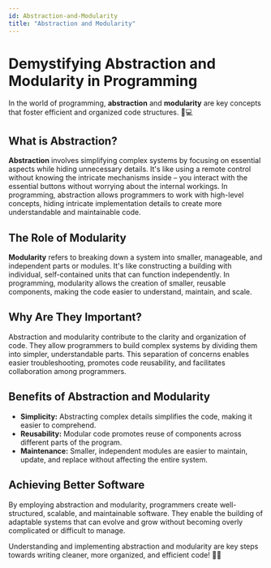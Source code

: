 ```yaml
---
id: Abstraction-and-Modularity 
title: "Abstraction and Modularity"
---
```


# Demystifying Abstraction and Modularity in Programming

In the world of programming, **abstraction** and **modularity** are key concepts that foster efficient and organized code structures. 🧩💻

## What is Abstraction?

**Abstraction** involves simplifying complex systems by focusing on essential aspects while hiding unnecessary details. It's like using a remote control without knowing the intricate mechanisms inside – you interact with the essential buttons without worrying about the internal workings. In programming, abstraction allows programmers to work with high-level concepts, hiding intricate implementation details to create more understandable and maintainable code.

## The Role of Modularity

**Modularity** refers to breaking down a system into smaller, manageable, and independent parts or modules. It's like constructing a building with individual, self-contained units that can function independently. In programming, modularity allows the creation of smaller, reusable components, making the code easier to understand, maintain, and scale.

## Why Are They Important?

Abstraction and modularity contribute to the clarity and organization of code. They allow programmers to build complex systems by dividing them into simpler, understandable parts. This separation of concerns enables easier troubleshooting, promotes code reusability, and facilitates collaboration among programmers.

## Benefits of Abstraction and Modularity

- **Simplicity:** Abstracting complex details simplifies the code, making it easier to comprehend.
- **Reusability:** Modular code promotes reuse of components across different parts of the program.
- **Maintenance:** Smaller, independent modules are easier to maintain, update, and replace without affecting the entire system.

## Achieving Better Software

By employing abstraction and modularity, programmers create well-structured, scalable, and maintainable software. They enable the building of adaptable systems that can evolve and grow without becoming overly complicated or difficult to manage.

Understanding and implementing abstraction and modularity are key steps towards writing cleaner, more organized, and efficient code! 🌟🔧


